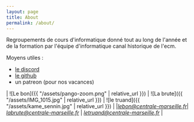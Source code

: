 ```yaml
---
layout: page
title: About
permalink: /about/
---
```



Regroupements de cours d'informatique donné tout au long de l'année et de la formation par l'équipe d'informatique canal historique de l'ecm.

 Moyens utiles :

  - [le discord](https://discord.gg/4UkDeAT)
  - [le github](https://github.com/FrancoisBrucker/cours_informatique)
  - un patreon (pour nos vacances)


| ![Le bon]({{ "/assets/pango-zoom.png" | relative_url }}) | ![La brute]({{ "/assets/IMG_1015.jpg" | relative_url }}) | ![le truand]({{ "/assets/kame_sennin.jpg" | relative_url }}) |
|*lebon@centrale-marseille.fr*| *labrute@centrale-marseille.fr* | *letruand@centrale-marseille.fr* | 

